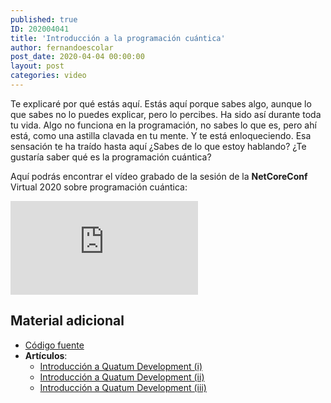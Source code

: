 ```yaml
---
published: true
ID: 202004041
title: 'Introducción a la programación cuántica'
author: fernandoescolar
post_date: 2020-04-04 00:00:00
layout: post
categories: video
---
```


Te explicaré por qué estás aquí. Estás aquí porque sabes algo, aunque lo que sabes no lo puedes explicar, pero lo percibes. Ha sido así durante toda tu vida. Algo no funciona en la programación, no sabes lo que es, pero ahí está, como una astilla clavada en tu mente. Y te está enloqueciendo. Esa sensación te ha traído hasta aquí ¿Sabes de lo que estoy hablando? ¿Te gustaría saber qué es la programación cuántica?<!--break-->

Aquí podrás encontrar el vídeo grabado de la sesión de la **NetCoreConf** Virtual 2020 sobre programación cuántica:

<iframe class="youtube" src="https://www.youtube.com/embed/ipFFJiRxxz4" frameborder="0" allow="accelerometer; autoplay; encrypted-media; gyroscope; picture-in-picture" allowfullscreen></iframe>

## Material adicional

- [Código fuente](https://github.com/fernandoescolar/quantum-demo)
- **Artículos**:
  - [Introducción a Quatum Development (i)](/2019/05/10/introduccion-quatum-development/)
  - [Introducción a Quatum Development (ii)](/2019/05/23/introduccion-quatum-development-ii/)
  - [Introducción a Quatum Development (iii)](/2019/05/29/introduccion-quatum-development-iii/)
